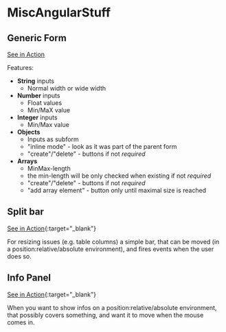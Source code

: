 # MiscAngularStuff

## Generic Form

<a href="https://dogi-zz.github.io/misc.angular-stuff/?page=form" target="_blank">See in Action</a>

Features:

- **String** inputs
  - Normal width or wide width
- **Number** inputs
  - Float values
  - Min/MaX value
- **Integer** inputs
  - Min/Max value
- **Objects**
  - Inputs as subform
  - "inline mode" - look as it was part of the parent form
  - "create"/"delete" - buttons if not *required*
- **Arrays**
  - MinMax-length
  - the min-length will be only checked when existing if not *required*
  - "create"/"delete" - buttons if not *required*
  - "add array element" - button only until maximal size is reached


## Split bar

[See in Action](https://dogi-zz.github.io/misc.angular-stuff/?page=split_bar){:target="_blank"}

For resizing issues (e.g. table columns) a simple bar, that can be moved (in a position:relative/absolute environment), and fires events when the user does so.

## Info Panel

[See in Action](https://dogi-zz.github.io/misc.angular-stuff/?page=split_bar){:target="_blank"}

When you want to show infos on a position:relative/absolute environment, that possibly covers something, and want it to move when the mouse comes in.

